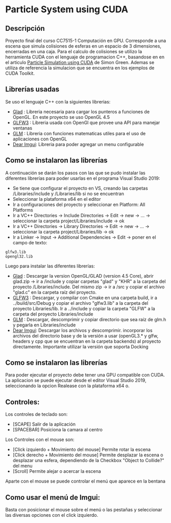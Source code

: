 # Particle System using CUDA

## Descripción
Proyecto final del curso CC7515-1 Computación en GPU. Corresponde a una escena que simula colisiones de esferas en un espacio de 3 dimensiones, encerradas en una caja.
Para el calculo de colisiones se utilizo la herramienta CUDA con el lenguaje de programacion C++, basandose en en el articulo [Particle Simulation using CUDA](https://developer.download.nvidia.com/assets/cuda/files/particles.pdf) de Simon Green. Ademas se utiliza de referencia la simulacion que se encuentra en los ejemplos de CUDA Toolkit. 

## Librerías usadas
Se uso el lenguaje C++ con la siguientes librerias:
- [Glad](https://glad.dav1d.de/) : Libreria necesaria para cargar los punteros a funciones de OpenGL. En este proyecto se uso OpenGL 4.5
- [GLFW3](https://www.glfw.org/) : Libreria usada con OpenGl que provee una API para manejar ventanas
- [GLM](https://glm.g-truc.net/0.9.9/index.html) : Libreria con funciones matematicas utiles para el uso de aplicaciones con OpenGL
- [Dear Imgui](https://github.com/ocornut/imgui): Libreria para poder agregar un menu configurable

## Como se instalaron las librerías
A continuación se darán los pasos con las que se pudo instalar las diferentes librerías para poder usarlas en el programa Visual Studio 2019:
- Se tiene que configurar el proyecto en VS, creando las carpetas /Libraries/include y /Libraries/lib si no se encuentran
- Seleccionar la plataforma x64 en el editor
- Ir a configuraciones del proyecto y seleccionar en Platform: All Platforms
- Ir a VC++ Directories -> Include Directories -> Edit -> new -> ... -> seleccionar la carpeta project/Libraries/include -> ok
- Ir a VC++ Directories -> Library Directories -> Edit -> new -> ... -> seleccionar la carpeta project/Libraries/lib -> ok
- Ir a Linker -> Input -> Additional Dependencies -> Edit -> poner en el campo de texto:
```
glfw3.lib
opengl32.lib
```
Luego para instalar las diferentes librerías:
- [Glad](https://glad.dav1d.de/) : Descargar la version OpenGL/GLAD (version 4.5 Core), abrir glad.zip -> ir a /include y copiar carpetas "glad" y "KHR" a la carpeta del proyecto /Libraries/include. Del mismo zip -> ir a /src y copiar el archivo "glad.c" en la carpeta raíz del proyecto.
- [GLFW3](https://www.glfw.org/) : Descargar, y compilar con Cmake en una carpeta build, ir a ../build/src/Debug y copiar el archivo "glfw3.lib" a la carpeta del proyecto Libraries/lib. Ir a ../include y copiar la carpeta "GLFW" a la carpeta del proyecto Libraries/include
- [GLM](https://glm.g-truc.net/0.9.9/index.html) : Descargar, descomprimir y copiar directorio que sea raíz de glm.h y pegarla en Libraries/include
- [Dear Imgui](https://github.com/ocornut/imgui): Descargar los archivos y descomprimir. incorporar los archivos del directorio base y de la versión a usar (openGL3.* y glfw, headers y cpp que se encuentran en la carpeta backends) al proyecto directamente. Importante utilizar la versión que soporta Docking

## Como se instalaron las librerías
Para poder ejecutar el proyecto debe tener una GPU compatible con CUDA. La aplicacion se puede ejecutar desde el editor Visual Studio 2019, seleccionando la opcion Realease con la plataforma x64 o.

## Controles:

Los controles de teclado son:
- [SCAPE] Salir de la aplicación
- [SPACEBAR] Posiciona la camara al centro

Los Controles con el mouse son:
- [Click izquierdo + Movimiento del mouse] Permite rotar la escena
- [Click derecho + Movimiento del mouse] Permite desplazar la escena o desplazar una esfera, dependiendo de la Checkbox "Object to Collide?" del menu 
- [Scroll] Permite alejar o acercar la escena

Aparte con el mouse se puede controlar el menú que aparece en la bentana

## Como usar el menú de Imgui:
Basta con posicionar el mouse sobre el menú o las pestañas y seleccionar las diversas opciones con el click izquierdo.
